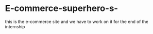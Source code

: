 # E-commerce-superhero-s-
this is the e-commerce site and we have to work on it for the end of the internship 
